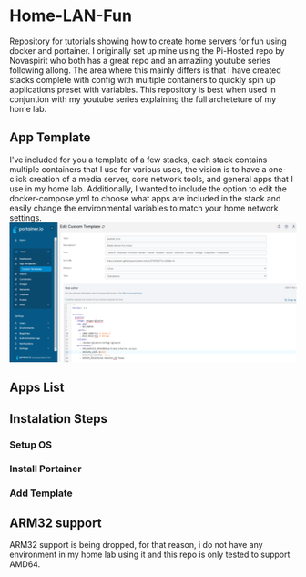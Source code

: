 # Home-LAN-Fun
Repository for tutorials showing how to create home servers for fun using docker and portainer. I originally set up mine using the Pi-Hosted repo by Novaspirit who both has a great repo and an amaziing youtube series following allong. The area where this mainly differs is that i have created stacks complete with config with multiple containers to quickly spin up applications preset with variables. This repository is best when used in conjuntion with my youtube series explaining the full archeteture of my home lab.


## App Template
I've included for you a template of a few stacks, each stack contains multiple containers that I use for various uses, the vision is to have a one-click creation of a media server, core network tools, and general apps that I use in my home lab. Additionally, I wanted to include the option to edit the docker-compose.yml to choose what apps are included in the stack and easily change the environmental variables to match your home network settings.
![App List](build/images/apps.png)

## Apps List

## Instalation Steps
 ### Setup OS
 ### Install  Portainer
 ### Add Template
 
## ARM32 support
ARM32 support is being dropped, for that reason, i do not have any environment in my home lab using it and this repo is only tested to support AMD64.
